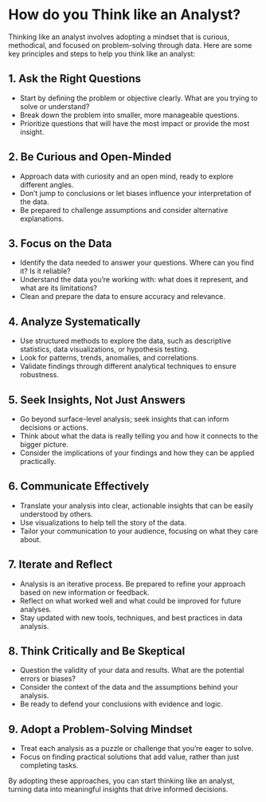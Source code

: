 # How do you Think like an Analyst?

Thinking like an analyst involves adopting a mindset that is curious, methodical, and focused on problem-solving through data. Here are some key principles and steps to help you think like an analyst:

## 1. Ask the Right Questions
- Start by defining the problem or objective clearly. What are you trying to solve or understand?
- Break down the problem into smaller, more manageable questions.
- Prioritize questions that will have the most impact or provide the most insight.

## 2. Be Curious and Open-Minded
- Approach data with curiosity and an open mind, ready to explore different angles.
- Don’t jump to conclusions or let biases influence your interpretation of the data.
- Be prepared to challenge assumptions and consider alternative explanations.

## 3. Focus on the Data
- Identify the data needed to answer your questions. Where can you find it? Is it reliable?
- Understand the data you’re working with: what does it represent, and what are its limitations?
- Clean and prepare the data to ensure accuracy and relevance.

## 4. Analyze Systematically
- Use structured methods to explore the data, such as descriptive statistics, data visualizations, or hypothesis testing.
- Look for patterns, trends, anomalies, and correlations.
- Validate findings through different analytical techniques to ensure robustness.

## 5. Seek Insights, Not Just Answers
- Go beyond surface-level analysis; seek insights that can inform decisions or actions.
- Think about what the data is really telling you and how it connects to the bigger picture.
- Consider the implications of your findings and how they can be applied practically.

## 6. Communicate Effectively
- Translate your analysis into clear, actionable insights that can be easily understood by others.
- Use visualizations to help tell the story of the data.
- Tailor your communication to your audience, focusing on what they care about.

## 7. Iterate and Reflect
- Analysis is an iterative process. Be prepared to refine your approach based on new information or feedback.
- Reflect on what worked well and what could be improved for future analyses.
- Stay updated with new tools, techniques, and best practices in data analysis.

## 8. Think Critically and Be Skeptical
- Question the validity of your data and results. What are the potential errors or biases?
- Consider the context of the data and the assumptions behind your analysis.
- Be ready to defend your conclusions with evidence and logic.

## 9. Adopt a Problem-Solving Mindset
- Treat each analysis as a puzzle or challenge that you’re eager to solve.
- Focus on finding practical solutions that add value, rather than just completing tasks.

By adopting these approaches, you can start thinking like an analyst, turning data into meaningful insights that drive informed decisions.
